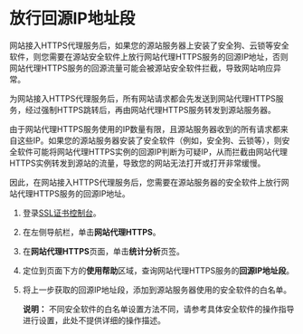 # 放行回源IP地址段

网站接入HTTPS代理服务后，如果您的源站服务器上安装了安全狗、云锁等安全软件，则您需要在源站安全软件上放行网站代理HTTPS服务的回源IP地址，否则网站代理HTTPS服务的回源流量可能会被源站安全软件拦截，导致网站响应异常。

为网站接入HTTPS代理服务后，所有网站请求都会先发送到网站代理HTTPS服务，经过强制HTTPS跳转后，再由网站代理HTTPS服务转发到源站服务器。

由于网站代理HTTPS服务使用的IP数量有限，且源站服务器收到的所有请求都来自这些IP。如果您的源站服务器安装了安全软件（例如，安全狗、云锁等），则安全软件可能将网站代理HTTPS实例的回源IP判断为可疑IP，从而拦截由网站代理HTTPS实例转发到源站的流量，导致您的网站无法打开或打开非常缓慢。

因此，在网站接入HTTPS代理服务后，您需要在源站服务器的安全软件上放行网站代理HTTPS服务的回源IP地址。

1.  登录[SSL证书控制台](https://yundunnext.console.aliyun.com/?p=cas)。

2.  在左侧导航栏，单击**网站代理HTTPS**。

3.  在**网站代理HTTPS**页面，单击**统计分析**页签。

4.  定位到页面下方的**使用帮助**区域，查询网站代理HTTPS服务的**回源IP地址段**。

5.  将上一步获取的回源IP地址段，添加到源站服务器使用的安全软件的白名单。

    **说明：** 不同安全软件的白名单设置方法不同，请参考具体安全软件的操作指导进行设置，此处不提供详细的操作描述。


